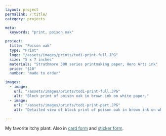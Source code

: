 ```yaml
---
layout: project
permalink: /:title/
category: projects

meta:
  keywords: "print, poison oak"

project:
  title: "Poison oak"
  type: "Print"
  logo: "/assets/images/prints/todi-print-full.JPG"
  size: "5 x 7 inches"
  materials: "Strathmore 300 series printmaking paper, Hero Arts ink"
  price: "$10"
  number: "made to order"

images:
  - image:
    url: "/assets/images/prints/todi-print-full.JPG"
    alt: "Block print of poison oak in brown ink on white paper."
  - image:
    url: "/assets/images/prints/todi-print-part.JPG"
    alt: "Detailed view of block print of poison oak in brown ink on white paper."
    
---
```

<p>My favorite itchy plant. Also in <a href = "https://an-bui.github.io/shop/poisonoakcard/" style = "color:#346575;">card form</a> and <a href = "https://an-bui.github.io/shop/poisonoaksticker/" style = "color:#346575;">sticker form</a>.</p>
